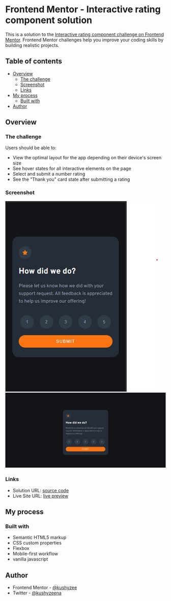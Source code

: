 # Frontend Mentor - Interactive rating component solution

This is a solution to the [Interactive rating component challenge on Frontend Mentor](https://www.frontendmentor.io/challenges/interactive-rating-component-koxpeBUmI). Frontend Mentor challenges help you improve your coding skills by building realistic projects.

## Table of contents

- [Overview](#overview)
  - [The challenge](#the-challenge)
  - [Screenshot](#screenshot)
  - [Links](#links)
- [My process](#my-process)
  - [Built with](#built-with)
- [Author](#author)

## Overview

### The challenge

Users should be able to:

- View the optimal layout for the app depending on their device's screen size
- See hover states for all interactive elements on the page
- Select and submit a number rating
- See the "Thank you" card state after submitting a rating

### Screenshot

![mobile screenshot](./images/mobile.png)
![desktop screenshot](./images/desktop.png)

### Links

- Solution URL: [source code](https://github.com/kushyzee/interactive-rating-component-main)
- Live Site URL: [live preview](https://kushyzee.github.io/interactive-rating-component-main/)

## My process

### Built with

- Semantic HTML5 markup
- CSS custom properties
- Flexbox
- Mobile-first workflow
- vanilla javascript

## Author

- Frontend Mentor - [@kushyzee](https://www.frontendmentor.io/profile/kushyzee)
- Twitter - [@kushyzeena](https://www.twitter.com/kushyzeena)
